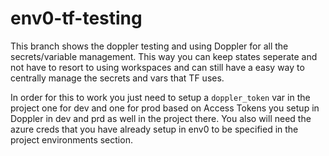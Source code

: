 # env0-tf-testing
This branch shows the doppler testing and using Doppler for all the secrets/variable management.  This way you can keep states seperate and not have to resort to using workspaces and can still have a easy way to centrally manage the secrets and vars that TF uses.

In order for this to work you just need to setup a `doppler_token` var in the project one for dev and one for prod based on Access Tokens you setup in Doppler in dev and prd as well in the project there.  You also will need the azure creds that you have already setup in env0 to be specified in the project environments section.